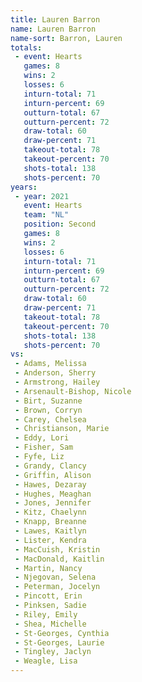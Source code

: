 ```yaml
---
title: Lauren Barron
name: Lauren Barron
name-sort: Barron, Lauren
totals:
 - event: Hearts
   games: 8
   wins: 2
   losses: 6
   inturn-total: 71
   inturn-percent: 69
   outturn-total: 67
   outturn-percent: 72
   draw-total: 60
   draw-percent: 71
   takeout-total: 78
   takeout-percent: 70
   shots-total: 138
   shots-percent: 70
years:
 - year: 2021
   event: Hearts
   team: "NL"
   position: Second
   games: 8
   wins: 2
   losses: 6
   inturn-total: 71
   inturn-percent: 69
   outturn-total: 67
   outturn-percent: 72
   draw-total: 60
   draw-percent: 71
   takeout-total: 78
   takeout-percent: 70
   shots-total: 138
   shots-percent: 70
vs:
 - Adams, Melissa
 - Anderson, Sherry
 - Armstrong, Hailey
 - Arsenault-Bishop, Nicole
 - Birt, Suzanne
 - Brown, Corryn
 - Carey, Chelsea
 - Christianson, Marie
 - Eddy, Lori
 - Fisher, Sam
 - Fyfe, Liz
 - Grandy, Clancy
 - Griffin, Alison
 - Hawes, Dezaray
 - Hughes, Meaghan
 - Jones, Jennifer
 - Kitz, Chaelynn
 - Knapp, Breanne
 - Lawes, Kaitlyn
 - Lister, Kendra
 - MacCuish, Kristin
 - MacDonald, Kaitlin
 - Martin, Nancy
 - Njegovan, Selena
 - Peterman, Jocelyn
 - Pincott, Erin
 - Pinksen, Sadie
 - Riley, Emily
 - Shea, Michelle
 - St-Georges, Cynthia
 - St-Georges, Laurie
 - Tingley, Jaclyn
 - Weagle, Lisa
---
```

